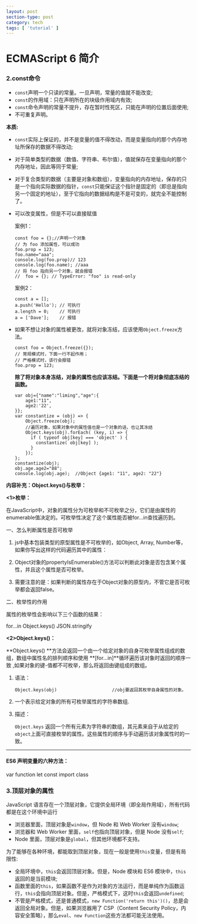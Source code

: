 ```yaml
---
layout: post
section-type: post
category: tech
tags: [ 'tutorial' ]
---
```


# ECMAScript 6 简介

### 2.const命令

* `const`声明一个只读的常量。一旦声明，常量的值就不能改变;
* `const`的作用域：只在声明所在的块级作用域内有效;
* `const`命令声明的常量不提升，存在暂时性死区，只能在声明的位置后面使用;
* 不可重复声明。

**本质:**

* `const`实际上保证的，并不是变量的值不得改动，而是变量指向的那个内存地址所保存的数据不得改动;

* 对于简单类型的数据（数值、字符串、布尔值），值就保存在变量指向的那个内存地址，因此等同于常量;

* 对于复合类型的数据（主要是对象和数组），变量指向的内存地址，保存的只是一个指向实际数据的指针，`const`只能保证这个指针是固定的（即总是指向另一个固定的地址），至于它指向的数据结构是不是可变的，就完全不能控制了。

* 可以改变属性，但是不可以直接赋值

  案例1：

  ```
  const foo = {};//声明一个对象
  // 为 foo 添加属性，可以成功
  foo.prop = 123;
  foo.name="aaa";
  console.log(foo.prop)// 123
  console.log(foo.name); //aaa
  // 将 foo 指向另一个对象，就会报错
  //  foo = {}; // TypeError: "foo" is read-only
  ```

  案例2：

  ```
  const a = [];
  a.push('Hello'); // 可执行
  a.length = 0;    // 可执行
  a = ['Dave'];    // 报错
  ```

* 如果不想让对象的属性被更改，就将对象冻结，应该使用`Object.freeze`方法。

  ```
  const foo = Object.freeze({});
  // 常规模式时，下面一行不起作用；
  // 严格模式时，该行会报错
  foo.prop = 123;
  ```
  
  **除了将对象本身冻结，对象的属性也应该冻结。下面是一个将对象彻底冻结的函数。**
  
  ```
  var obj={"name":"liming","age":{
      age1:"11",
      age2:'22',
  }};
  var constantize = (obj) => {
      Object.freeze(obj);
      //遍历对象，如果对象中的属性值也是一个对象的话，也让其冻结
      Object.keys(obj).forEach( (key, i) => {
        if ( typeof obj[key] === 'object' ) {
          constantize( obj[key] );
        }
      });
  };
  constantize(obj);
  obj.age.age2="88";
  console.log(obj.age);  //Object {age1: "11", age2: "22"}
  ```
  
  

**内容补充：Object.keys()与枚举：**

**<1>枚举：**

在JavaScript中，对象的属性分为可枚举和不可枚举之分，它们是由属性的enumerable值决定的。可枚举性决定了这个属性能否被for…in查找遍历到。

一、怎么判断属性是否可枚举

1. js中基本包装类型的原型属性是不可枚举的，如Object, Array, Number等，如果你写出这样的代码遍历其中的属性： 

2. Object对象的propertyIsEnumerable()方法可以判断此对象是否包含某个属性，并且这个属性是否可枚举。
3. 需要注意的是：如果判断的属性存在于Object对象的原型内，不管它是否可枚举都会返回false。

二、枚举性的作用

属性的枚举性会影响以下三个函数的结果：

for…in        Object.keys()         JSON.stringify

**<2>Object.keys()：**

**Object.keys() **方法会返回一个由一个给定对象的自身可枚举属性组成的数组，数组中属性名的排列顺序和使用 **[for...in]**循环遍历该对象时返回的顺序一致 ,如果对象的键-值都不可枚举，那么将返回由键组成的数组。

1. 语法：

   ```
   Object.keys(obj)                     //obj要返回其枚举自身属性的对象。
   ```

2. 一个表示给定对象的所有可枚举属性的字符串数组.

3. 描述：

   `Object.keys` 返回一个所有元素为字符串的数组，其元素来自于从给定的`object`上面可直接枚举的属性。这些属性的顺序与手动遍历该对象属性时的一致。

---

#### ES6 声明变量的六种方法：

var    function     let      const      import      class

### 3.顶层对象的属性

JavaScript 语言存在一个顶层对象，它提供全局环境（即全局作用域），所有代码都是在这个环境中运行

* 浏览器里面，顶层对象是`window`，但 Node 和 Web Worker 没有`window`;
* 浏览器和 Web Worker 里面，`self`也指向顶层对象，但是 Node 没有`self`;
* Node 里面，顶层对象是`global`，但其他环境都不支持。

为了能够在各种环境，都能取到顶层对象，现在一般是使用`this`变量，但是有局限性:

* 全局环境中，`this`会返回顶层对象。但是，Node 模块和 ES6 模块中，`this`返回的是当前模块;
* 函数里面的`this`，如果函数不是作为对象的方法运行，而是单纯作为函数运行，`this`会指向顶层对象。但是，严格模式下，这时`this`会返回`undefined`;
* 不管是严格模式，还是普通模式，`new Function('return this')()`，总是会返回全局对象。但是，如果浏览器用了 CSP（Content Security Policy，内容安全策略），那么`eval`、`new Function`这些方法都可能无法使用。





